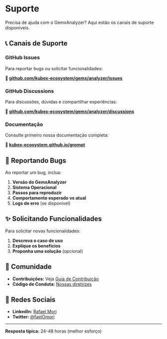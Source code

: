 # Suporte

Precisa de ajuda com o GemxAnalyzer? Aqui estão os canais de suporte disponíveis.

## 📞 Canais de Suporte

### GitHub Issues

Para reportar bugs ou solicitar funcionalidades:

**🔗 [github.com/kubex-ecosystem/gemx/analyzer/issues](https://github.com/kubex-ecosystem/gemx/analyzer/issues)**

### GitHub Discussions

Para discussões, dúvidas e compartilhar experiências:

**🔗 [github.com/kubex-ecosystem/gemx/analyzer/discussions](https://github.com/kubex-ecosystem/gemx/analyzer/discussions)**

### Documentação

Consulte primeiro nossa documentação completa:

**🔗 [kubex-ecosystem.github.io/grompt](https://kubex-ecosystem.github.io/grompt/)**

## 🐛 Reportando Bugs

Ao reportar um bug, inclua:

1. **Versão do GemxAnalyzer**
2. **Sistema Operacional**
3. **Passos para reproduzir**
4. **Comportamento esperado vs atual**
5. **Logs de erro** (se disponível)

## ✨ Solicitando Funcionalidades

Para solicitar novas funcionalidades:

1. **Descreva o caso de uso**
2. **Explique os benefícios**
3. **Proponha uma solução** (opcional)

## 🤝 Comunidade

- **Contribuições:** Veja [Guia de Contribuição](../development/contributing.md)
- **Código de Conduta:** [Nossas diretrizes](code-of-conduct.md)

## 📱 Redes Sociais

- **LinkedIn:** [Rafael Mori](https://www.linkedin.com/in/rafa-mori/)
- **Twitter:** [@faelOmori](https://twitter.com/faelOmori)

---

**Resposta típica:** 24-48 horas (melhor esforço)
